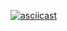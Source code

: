 [![asciicast](https://asciinema.org/a/mGq5ruM90NSYrAcybHcHnW1zw.svg)](https://asciinema.org/a/mGq5ruM90NSYrAcybHcHnW1zw)
